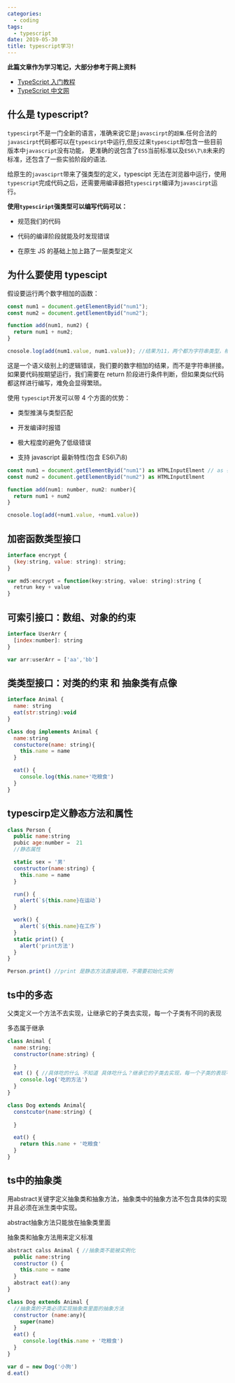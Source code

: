 ```yaml
---
categories:
  - coding
tags:
  - typescript
date: 2019-05-30
title: typescript学习!
---
```


**此篇文章作为学习笔记，大部分参考于网上资料**

- [TypeScript 入门教程]()
- [TypeScript 中文网]()

## 什么是 typescript?

`typescirpt`不是一门全新的语言，准确来说它是`javascirpt`的`超集`.任何合法的`javascirpt`代码都可以在`typescirpt`中运行,但反过来`typescipt`却包含一些目前版本中`javascript`没有功能，
更准确的说包含了`ES5`当前标准以及`ES6\7\8`未来的标准，还包含了一些实验阶段的语法.

给原生的`javasciprt`带来了强类型的定义，typescipt 无法在浏览器中运行，使用`typescript`完成代码之后，还需要用编译器把`typescirpt`编译为`javascirpt`运行。

**使用`typesciript`强类型可以编写代码可以：**

- 规范我们的代码

- 代码的编译阶段就能及时发现错误

- 在原生 JS 的基础上加上路了一层类型定义

## 为什么要使用 typescipt

假设要运行两个数字相加的函数：

```js
const num1 = document.getElementByid("num1");
const num2 = document.getElementByid("num2");

function add(num1, num2) {
  return num1 + num2;
}

cnosole.log(add(num1.value, num1.value)); //结果为11，两个都为字符串类型，相加结果为拼接字符串
```

这是一个语义级别上的逻辑错误，我们要的数字相加的结果，而不是字符串拼接。如果要代码按期望运行，我们需要在 return 阶段进行条件判断，但如果类似代码都这样进行编写，难免会显得繁琐。

使用 `typescipt`开发可以带 4 个方面的优势：

- 类型推演与类型匹配

- 开发编译时报错

- 极大程度的避免了低级错误

- 支持 javascript 最新特性(包含 ES6\7\8)

```js
const num1 = document.getElementByid("num1") as HTMLInputElment // as 在ts里表示强制转换类型 js中无法使用
const num2 = document.getElementByid("num2") as HTMLInputElment

function add(num1: number, num2: number){
  return num1 + num2
}

cnosole.log(add(+num1.value, +num1.value))
```


## 加密函数类型接口

``` js
interface encrypt {
  (key:string, value: string): string;
}

var md5:encrypt = function(key:string, value: string):string {
  retrun key + value
}
```

## 可索引接口：数组、对象的约束

``` js
interface UserArr {
  [index:number]: string
} 

var arr:userArr = ['aa','bb']

```

## 类类型接口：对类的约束 和 抽象类有点像

``` js
interface Animal {
  name: string
  eat(str:string):void
} 

class dog implements Animal {
  name:string
  constuctore(name: string){
    this.name = name
  }

  eat() {
    console.log(this.name+'吃粮食')
  }
}
```
## typescirp定义静态方法和属性

``` js
class Person {
  public name:string
  pubic age:number =  21
  //静态属性

  static sex = '男'
  constructor(name:string) {
    this.name = name 
  }

  run() {
    alert(`${this.name}在运动`)
  }

  work() {
    alert(`${this.name}在工作`)
  }
  static print() {
    alert('print方法')
  }
}

Person.print() //print 是静态方法直接调用，不需要初始化实例
```

## ts中的多态

父类定义一个方法不去实现，让继承它的子类去实现，每一个子类有不同的表现

多态属于继承
``` js
class Animal {
  name:string;
  constructor(name:string) {

  }
  eat () { //具体吃的什么 不知道 具体吃什么？继承它的子类去实现，每一个子类的表现不一样
    console.log('吃的方法')
  }
}

class Dog extends Animal{
  constcutor(name:string) {
    
  }

  eat() {
    return this.name + '吃粮食'
  }
}
``` 

## ts中的抽象类

用abstract关键字定义抽象类和抽象方法，抽象类中的抽象方法不包含具体的实现并且必须在派生类中实现。

abstract抽象方法只能放在抽象类里面

抽象类和抽象方法用来定义标准  

``` js
abstract calss Animal { //抽象类不能被实例化
  public name:string
  constructor () {
    this.name = name
  }
  abstract eat():any
} 

class Dog extends Animal {
  //抽象类的子类必须实现抽象类里面的抽象方法
  constructor (name:any){
    super(name)
  }
  eat() {
     console.log(this.name + '吃粮食')
  }
}

var d = new Dog('小狗')
d.eat()


```